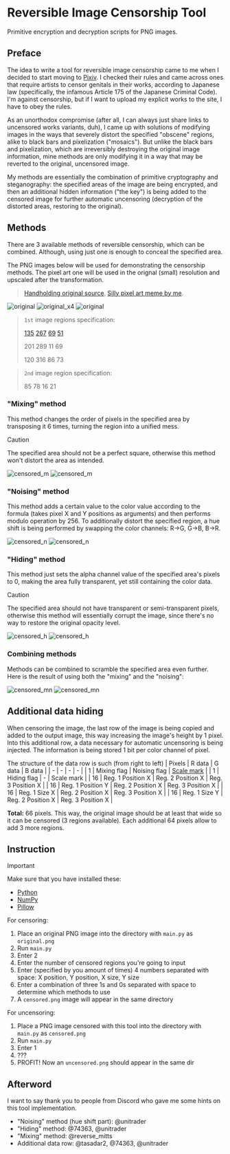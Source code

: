 # Reversible Image Censorship Tool
Primitive encryption and decryption scripts for PNG images.

## Preface
The idea to write a tool for reversible image censorship came to me when I decided to start moving to [Pixiv](https://www.pixiv.net/en/). I checked their rules and came across ones that require artists to censor genitals in their works, according to Japanese law (specifically, the infamous Article 175 of the Japanese Criminal Code). I'm against censorship, but if I want to upload my explicit works to the site, I have to obey the rules.

As an unorthodox compromise (after all, I can always just share links to uncensored works variants, duh), I came up with solutions of modifying images in the ways that severely distort the specified "obscene" regions, alike to black bars and pixelization ("mosaics"). But unlike the black bars and pixelization, which are irreversibly destroying the original image information, mine methods are only modifying it in a way that may be reverted to the original, uncensored image.

My methods are essentially the combination of primitive cryptography and steganography: the specified areas of the image are being encrypted, and then an additional hidden information ("the key") is being added to the censored image for further automatic uncensoring (decryption of the distorted areas, restoring to the original).

## Methods
There are 3 available methods of reversible censorship, which can be combined. Although, using just one is enough to conceal the specified area.

The PNG images below will be used for demonstrating the censorship methods. The pixel art one will be used in the orignal (small) resolution and upscaled after the transformation.
> [Handholding original source](https://x.com/suzuha00/status/1870830462266167516). [Silly pixel art meme by me](https://www.newgrounds.com/art/view/redreaperripper/so-true-bestie-pegs-you).

![original](https://github.com/user-attachments/assets/16eeda68-eab8-43be-8b58-a7093714b30f)
![original_x4](https://github.com/user-attachments/assets/b3ec8a02-23ee-45e7-986f-adf322618ff5)
![original](https://github.com/user-attachments/assets/01d2d195-0fef-4470-b906-21eacb19f6fc)

> `1st` image regions specification:
>
> [135](a "X position (from left)") [267](a "Y position (from top)") [69](a "Width (X size, to right)") [51](a "Height (Y size, to down)")
>
> 201 289 11 69
>
> 120 316 86 73

> `2nd` image region specification:
>
> 85 78 16 21

### "Mixing" method
This method changes the order of pixels in the specified area by transposing it 6 times, turning the region into a unified mess.

> [!CAUTION]
> The specified area should not be a perfect square, otherwise this method won't distort the area as intended.

![censored_m](https://github.com/user-attachments/assets/04f0a915-83e5-4207-8b51-1f798c1a1119)
![censored_m](https://github.com/user-attachments/assets/850fb43e-e34d-40bd-ad76-3beb80b14018)

### "Noising" method
This method adds a certain value to the color value according to the formula (takes pixel X and Y positions as arguments) and then performs modulo operation by 256. To additionally distort the specified region, a hue shift is being performed by swapping the color channels: R→G, G→B, B→R.

![censored_n](https://github.com/user-attachments/assets/14fbb2d1-6bde-4890-9a8f-2ae3d590b607)
![censored_n](https://github.com/user-attachments/assets/3ec4f166-c8f0-4e0c-8060-cfd534679b9f)

### "Hiding" method
This method just sets the alpha channel value of the specified area's pixels to 0, making the area fully transparent, yet still containing the color data.

> [!CAUTION]
> The specified area should not have transparent or semi-transparent pixels, otherwise this method will essentially corrupt the image, since there's no way to restore the original opacity level.

![censored_h](https://github.com/user-attachments/assets/6bc3ba5b-d69b-4130-befd-552ba48c4dde)
![censored_h](https://github.com/user-attachments/assets/9293deb3-beed-4886-8147-8015a00ba92d)

### Combining methods
Methods can be combined to scramble the specified area even further. Here is the result of using both the "mixing" and the "noising":

![censored_mn](https://github.com/user-attachments/assets/82897748-8055-4fa5-8876-e8c977246c3b)
![censored_mn](https://github.com/user-attachments/assets/3be368a9-053d-4725-a46e-b0798c680a85)

## Additional data hiding
When censoring the image, the last row of the image is being copied and added to the output image, this way increasing the image's height by 1 pixel. Into this additional row, a data necessary for automatic uncensoring is being injected. The information is being stored 1 bit per color channel of pixel.

The structure of the data row is such (from right to left)
| Pixels | R data | G data | B data |
| - | - | - | - |
| 1 | Mixing flag | Noising flag | [Scale mark](a "The first pixel contains 0, the second pixel contains 1. In case if the censored image will be upscaled by some integer number (pixel art upscaling, for example), the tool will detect it and still correctly uncensor the image.") |
| 1 | Hiding flag | - | Scale mark |
| 16 | Reg. 1 Position X | Reg. 2 Position X | Reg. 3 Position X | 
| 16 | Reg. 1 Position Y | Reg. 2 Position X | Reg. 3 Position X | 
| 16 | Reg. 1 Size X | Reg. 2 Position X | Reg. 3 Position X | 
| 16 | Reg. 1 Size Y | Reg. 2 Position X | Reg. 3 Position X | 

**Total:** 66 pixels. This way, the original image should be at least that wide so it can be censored (3 regions available). Each additional 64 pixels allow to add 3 more regions.

## Instruction
> [!IMPORTANT]
> Make sure that you have installed these:
> - [Python](https://www.python.org/)
> - [NumPy](https://numpy.org/)
> - [Pillow](https://pillow.readthedocs.io/en/latest/index.html)

For censoring:
1. Place an original PNG image into the directory with `main.py` as `original.png`
2. Run `main.py`
3. Enter 2
4. Enter the number of censored regions you're going to input
5. Enter (specified by you amount of times) 4 numbers separated with space: X position, Y position, X size, Y size
6. Enter a combination of three 1s and 0s separated with space to determine which methods to use
7. A `censored.png` image will appear in the same directory

For uncensoring:
1. Place a PNG image censored with this tool into the directory with `main.py` as `censored.png`
2. Run `main.py`
3. Enter 1
4. ???
5. PROFIT! Now an `uncensored.png` should appear in the same dir

## Afterword
I want to say thank you to people from Discord who gave me some hints on this tool implementation.
- "Noising" method (hue shift part): @unitrader
- "Hiding" method: @74363, @unitrader
- "Mixing" method: @reverse_mitts
- Additional data row: @tasadar2, @74363, @unitrader
